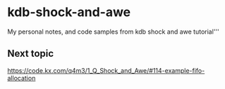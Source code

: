 # kdb-shock-and-awe
My personal notes, and code samples from kdb shock and awe tutorial'''

## Next topic
https://code.kx.com/q4m3/1_Q_Shock_and_Awe/#114-example-fifo-allocation